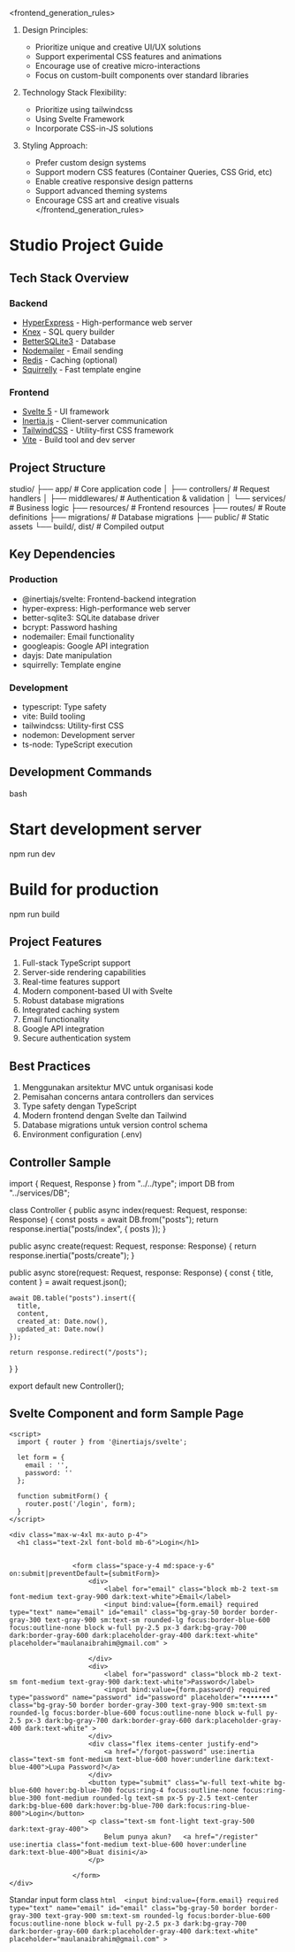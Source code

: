 <frontend_generation_rules>
1. Design Principles:
   - Prioritize unique and creative UI/UX solutions 
   - Support experimental CSS features and animations
   - Encourage use of creative micro-interactions
   - Focus on custom-built components over standard libraries 

2. Technology Stack Flexibility:
   - Prioritize using tailwindcss
   - Using Svelte Framework 
   - Incorporate CSS-in-JS solutions 
 

3. Styling Approach:
   - Prefer custom design systems
   - Support modern CSS features (Container Queries, CSS Grid, etc)
   - Enable creative responsive design patterns
   - Support advanced theming systems
   - Encourage CSS art and creative visuals
</frontend_generation_rules>
 

# Studio Project Guide

## Tech Stack Overview

### Backend
- [HyperExpress](https://github.com/kartikk221/hyper-express) - High-performance web server
- [Knex](https://knexjs.org) - SQL query builder
- [BetterSQLite3](https://github.com/WiseLibs/better-sqlite3) - Database
- [Nodemailer](https://nodemailer.com/) - Email sending
- [Redis](https://redis.io/) - Caching (optional)
- [Squirrelly](https://squirrelly.js.org/) - Fast template engine

### Frontend
- [Svelte 5](https://svelte.dev) - UI framework
- [Inertia.js](https://inertiajs.com) - Client-server communication
- [TailwindCSS](https://tailwindcss.com) - Utility-first CSS framework
- [Vite](https://vitejs.dev) - Build tool and dev server

## Project Structure


studio/
├── app/                    # Core application code
│   ├── controllers/        # Request handlers
│   ├── middlewares/       # Authentication & validation
│   └── services/          # Business logic
├── resources/             # Frontend resources
├── routes/                # Route definitions
├── migrations/            # Database migrations
├── public/               # Static assets
└── build/, dist/         # Compiled output


## Key Dependencies

### Production
- @inertiajs/svelte: Frontend-backend integration
- hyper-express: High-performance web server
- better-sqlite3: SQLite database driver
- bcrypt: Password hashing
- nodemailer: Email functionality
- googleapis: Google API integration
- dayjs: Date manipulation
- squirrelly: Template engine

### Development
- typescript: Type safety
- vite: Build tooling
- tailwindcss: Utility-first CSS
- nodemon: Development server
- ts-node: TypeScript execution

## Development Commands

bash
# Start development server
npm run dev

# Build for production
npm run build


## Project Features

1. Full-stack TypeScript support
2. Server-side rendering capabilities
3. Real-time features support
4. Modern component-based UI with Svelte
5. Robust database migrations
6. Integrated caching system
7. Email functionality
8. Google API integration
9. Secure authentication system

## Best Practices

1. Menggunakan arsitektur MVC untuk organisasi kode
2. Pemisahan concerns antara controllers dan services
3. Type safety dengan TypeScript
4. Modern frontend dengan Svelte dan Tailwind
5. Database migrations untuk version control schema
6. Environment configuration (.env)


## Controller Sample

import { Request, Response } from "../../type";
import DB from "../services/DB";

class Controller {
  public async index(request: Request, response: Response) {
    const posts = await DB.from("posts");
    return response.inertia("posts/index", { posts });
  }

  public async create(request: Request, response: Response) {
    return response.inertia("posts/create");
  }

  public async store(request: Request, response: Response) {
    const { title, content } = await request.json();
    
    await DB.table("posts").insert({
      title,
      content,
      created_at: Date.now(),
      updated_at: Date.now()
    });

    return response.redirect("/posts");
  }
}

export default new Controller();

## Svelte Component and form Sample Page

```svelte
<script>
  import { router } from '@inertiajs/svelte';

  let form = {
    email : '',
    password: ''
  };

  function submitForm() {
    router.post('/login', form);
  }
</script>

<div class="max-w-4xl mx-auto p-4">
  <h1 class="text-2xl font-bold mb-6">Login</h1>

   
                <form class="space-y-4 md:space-y-6" on:submit|preventDefault={submitForm}>
                    <div>
                        <label for="email" class="block mb-2 text-sm font-medium text-gray-900 dark:text-white">Email</label>
                        <input bind:value={form.email} required type="text" name="email" id="email" class="bg-gray-50 border border-gray-300 text-gray-900 sm:text-sm rounded-lg focus:border-blue-600 focus:outline-none block w-full py-2.5 px-3 dark:bg-gray-700 dark:border-gray-600 dark:placeholder-gray-400 dark:text-white" placeholder="maulanaibrahim@gmail.com" >
                     
                    </div>
                    <div>
                        <label for="password" class="block mb-2 text-sm font-medium text-gray-900 dark:text-white">Password</label>
                        <input bind:value={form.password} required type="password" name="password" id="password" placeholder="••••••••" class="bg-gray-50 border border-gray-300 text-gray-900 sm:text-sm rounded-lg focus:border-blue-600 focus:outline-none block w-full py-2.5 px-3 dark:bg-gray-700 dark:border-gray-600 dark:placeholder-gray-400 dark:text-white" >
                    </div>  
                    <div class="flex items-center justify-end">
                        <a href="/forgot-password" use:inertia class="text-sm font-medium text-blue-600 hover:underline dark:text-blue-400">Lupa Password?</a>
                    </div>
                    <button type="submit" class="w-full text-white bg-blue-600 hover:bg-blue-700 focus:ring-4 focus:outline-none focus:ring-blue-300 font-medium rounded-lg text-sm px-5 py-2.5 text-center dark:bg-blue-600 dark:hover:bg-blue-700 dark:focus:ring-blue-800">Login</button>
                    <p class="text-sm font-light text-gray-500 dark:text-gray-400">
                        Belum punya akun?   <a href="/register" use:inertia class="font-medium text-blue-600 hover:underline dark:text-blue-400">Buat disini</a>
                    </p>
                    
                </form>
</div>
```

Standar input form class
```html  <input bind:value={form.email} required type="text" name="email" id="email" class="bg-gray-50 border border-gray-300 text-gray-900 sm:text-sm rounded-lg focus:border-blue-600 focus:outline-none block w-full py-2.5 px-3 dark:bg-gray-700 dark:border-gray-600 dark:placeholder-gray-400 dark:text-white" placeholder="maulanaibrahim@gmail.com" >```
